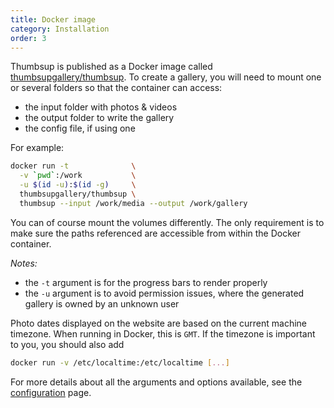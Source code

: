 ```yaml
---
title: Docker image
category: Installation
order: 3
---
```


Thumbsup is published as a Docker image called [thumbsupgallery/thumbsup](https://hub.docker.com/r/thumbsupgallery/thumbsup/).
To create a gallery, you will need to mount one or several folders so that the container can access:
- the input folder with photos & videos
- the output folder to write the gallery
- the config file, if using one

For example:

```bash
docker run -t              \
  -v `pwd`:/work           \
  -u $(id -u):$(id -g)     \
  thumbsupgallery/thumbsup \
  thumbsup --input /work/media --output /work/gallery
```

You can of course mount the volumes differently.
The only requirement is to make sure the paths referenced are accessible from within the Docker container.

*Notes:*

- the `-t` argument is for the progress bars to render properly
- the `-u` argument is to avoid permission issues, where the generated gallery is owned by an unknown user

Photo dates displayed on the website are based on the current machine timezone.
When running in Docker, this is `GMT`. If the timezone is important to you, you should also add

```bash
docker run -v /etc/localtime:/etc/localtime [...]
```

For more details about all the arguments and options available, see the [configuration](../../3-configuration/usage) page.
